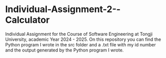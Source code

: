 # Individual-Assignment-2--Calculator

Individual Assignment for the Course of Software Engineering at Tongji University, academic Year 2024 - 2025. On this repository you can find the Python program I wrote in the src folder and a .txt file with my id number and the output generated by the Python program I wrote. 

